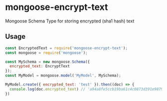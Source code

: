 # mongoose-encrypt-text

Mongoose Schema Type for storing encrypted (sha1 hash) text

## Usage

```javascript
const EncryptedText = require('mongoose-encrypt-text');
const mongoose = require('mongoose');

const MySchema = new mongoose.Schema({
  encrypted_text: EncryptText
});
const MyModel = mongoose.model('MyModel', MySchema);

MyModel.create({ encrypted_text: 'test' }).then((doc) => {
  console.log(doc.encrypted_text) // 'a94a8fe5ccb19ba61c4c0873d391e987982fbbd3'
})
```